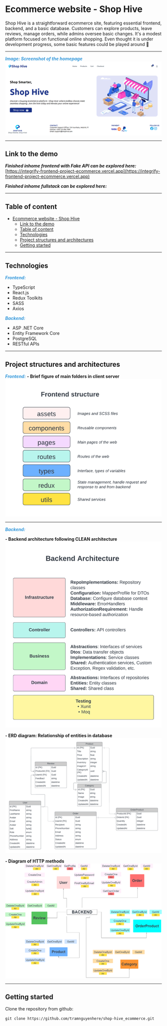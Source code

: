 # Ecommerce website - Shop Hive

Shop Hive is a straightforward ecommerce site, featuring essential frontend, backend, and a basic database. Customers can explore products, leave reviews, manage orders, while admins oversee basic changes. It's a modest platform focused on functional online shopping. Even thought it is under development progress, some basic features could be played around &#128722;

***
<span style="color: #3498DB; font-weight: bold; font-style: italic;">Image: Screenshot of the homepage</span>
![Homepage](/screenshot_website_homepage.PNG)

***
## Link to the demo
***Finished inhome frontend with Fake API can be explored here:***
[https://integrify-frontend-project-ecommerce.vercel.app](https://integrify-frontend-project-ecommerce.vercel.app)

***Finished inhome fullstack can be explored here:***

***

## Table of content

- [Ecommerce website - Shop Hive](#ecommerce-website---shop-hive)
  - [Link to the demo](#link-to-the-demo)
  - [Table of content](#table-of-content)
  - [Technologies](#technologies)
  - [Project structures and architectures](#project-structures-and-architectures)
  - [Getting started](#getting-started)

<a name="technologies"></a>
***

## Technologies
<span style="color: #3498DB; font-weight: bold; font-style: italic;">Frontend:</span>
- TypeScript
- React.js
- Redux Toolkits
- SASS
- Axios
  
<span style="color: #3498DB; font-weight: bold; font-style: italic;">Backend:</span>
- ASP .NET Core
- Entity Framework Core
- PostgreSQL
- RESTful APIs
***

<a name="project-structure"></a>

## Project structures and architectures
<span style="color: #3498DB; font-weight: bold; font-style: italic;">Frontend:</span>
**- Brief figure of main folders in client server**
![Frontend](/frontend-structure.png)
***
<span style="color: #3498DB; font-weight: bold; font-style: italic;">Backend:</span>

**- Backend architecture following CLEAN architecture**
![Backend](/backend-structure.png)

**- ERD diagram: Relationship of entities in database**
![Backend](/erd.png)

**- Diagram of HTTP methods**
![Backend](/shophive-application.drawio.png)

***
<a name="getting-started"></a>

## Getting started

Clone the repository from github:

```
git clone https://github.com/tramnguyenhere/shop-hive_ecommerce.git
```
